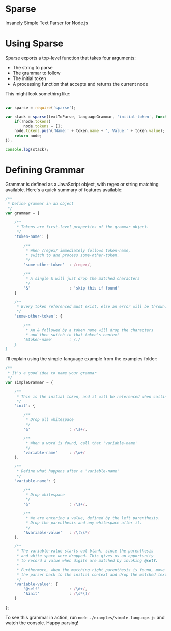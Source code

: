 Sparse
======

Insanely Simple Text Parser for Node.js

# Using Sparse

Sparse exports a top-level function that takes four arguments:

* The string to parse
* The grammar to follow
* The initial token
* A processing function that accepts and returns the current node

This might look something like:

```JavaScript

var sparse = require('sparse');

var stack = sparse(textToParse, languageGrammar, 'initial-token', function(node, token) {
	if(!node.tokens)
		node.tokens = [];
	node.tokens.push('Name:' + token.name + ', Value:' + token.value);
	return node;
});

console.log(stack);
```

# Defining Grammar

Grammar is defined as a JavaScript object, with regex or string matching available. Here's a quick summary of features available:

```JavaScript
/**
 * Define grammar in an object
 */
var grammar = {

	/**
	 * Tokens are first-level properties of the grammar object.
	 */
	'token-name': {

		/**
		 * When /regex/ immediately follows token-name,
		 * switch to and process some-other-token.
		 */
		'some-other-token'	: /regex/,

		/**
		 * A single & will just drop the matched characters
		 */
		'&'					: 'skip this if found'
	}

	/**
	 * Every token referenced must exist, else an error will be thrown.
	 */
	'some-other-token': {

		/**
		 * An & followed by a token name will drop the characters
		 * and then switch to that token's context
		'&token-name'		: /./
	}
}
```

I'll explain using the simple-language example from the examples folder:

```JavaScript
/**
 * It's a good idea to name your grammar
 */
var simpleGrammar = {

	/**
	 * This is the initial token, and it will be referenced when calling sparse.
	 */
	'init': {

		/**
		 * Drop all whitespace
		 */
		'&' 				: /\s+/,

		/**
		 * When a word is found, call that 'variable-name'
		 */
		'variable-name'		: /\w+/
	},

	/**
	 * Define what happens after a 'variable-name'
	 */
	'variable-name': {

		/**
		 * Drop whitespace
		 */
		'&'					: /\s+/,

		/**
		 * We are entering a value, defined by the left parenthesis.
		 * Drop the parenthesis and any whitespace after it.
		 */
		'&variable-value'	: /\(\s*/
	},

	/**
	 * The variable-value starts out blank, since the parenthesis
	 * and white space were dropped. This gives us an opportunity
	 * to record a value when digits are matched by invoking @self.
	 *
	 * Furthermore, when the matching right parenthesis is found, move
	 * the parser back to the initial context and drop the matched text.
	 */
	'variable-value': {
		'@self'				: /\d+/,
		'&init'				: /\s*\)/
	}

};
```

To see this grammar in action, run `node ./examples/simple-language.js` and watch the console. Happy parsing!